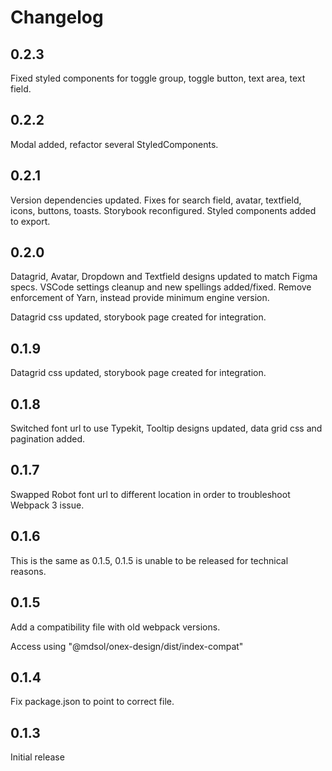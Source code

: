 # Changelog

## 0.2.3

Fixed styled components for toggle group, toggle button, text area, text field.
## 0.2.2

Modal added, refactor several StyledComponents. 
## 0.2.1

Version dependencies updated. Fixes for search field, avatar, textfield, icons, buttons, toasts. Storybook reconfigured. Styled components added to export. 


## 0.2.0

Datagrid, Avatar, Dropdown and Textfield designs updated to match Figma specs. VSCode settings cleanup and new spellings added/fixed. Remove enforcement of Yarn, instead provide minimum engine version. 

Datagrid css updated, storybook page created for integration. 

## 0.1.9

Datagrid css updated, storybook page created for integration. 
## 0.1.8

Switched font url to use Typekit, Tooltip designs updated, data grid css and pagination added.
## 0.1.7

Swapped Robot font url to different location in order to troubleshoot Webpack 3 issue.

## 0.1.6

This is the same as 0.1.5, 0.1.5 is unable to be released for technical reasons.

## 0.1.5

Add a compatibility file with old webpack versions.

Access using "@mdsol/onex-design/dist/index-compat"

## 0.1.4

Fix package.json to point to correct file.

## 0.1.3

Initial release
